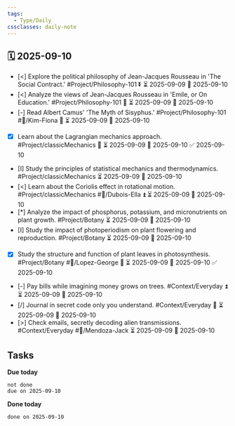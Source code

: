 ```yaml
---
tags:
  - Type/Daily
cssclasses: daily-note
---
```


## 🗓️ 2025-09-10

- [<] Explore the political philosophy of Jean-Jacques Rousseau in 'The Social Contract.' #Project/Philosophy-101 ⏬ ⏳ 2025-09-09 📅 2025-09-10
- [<] Analyze the views of Jean-Jacques Rousseau in 'Emile, or On Education.' #Project/Philosophy-101 🔺 ⏳ 2025-09-09 📅 2025-09-10
- [-] Read Albert Camus' 'The Myth of Sisyphus.' #Project/Philosophy-101 #👤/Kim-Fiona 🔼 ⏳ 2025-09-09 📅 2025-09-10
- [x] Learn about the Lagrangian mechanics approach. #Project/classicMechanics 🔺 ⏳ 2025-09-09 📅 2025-09-10 ✅ 2025-09-10
- [I] Study the principles of statistical mechanics and thermodynamics. #Project/classicMechanics ⏳ 2025-09-09 📅 2025-09-10
- [<] Learn about the Coriolis effect in rotational motion. #Project/classicMechanics #👤/Dubois-Ella ⏫ ⏳ 2025-09-09 📅 2025-09-10
- [*] Analyze the impact of phosphorus, potassium, and micronutrients on plant growth. #Project/Botany ⏳ 2025-09-09 📅 2025-09-10
- [I] Study the impact of photoperiodism on plant flowering and reproduction. #Project/Botany ⏳ 2025-09-09 📅 2025-09-10
- [x] Study the structure and function of plant leaves in photosynthesis. #Project/Botany #👤/Lopez-George 🔽 ⏳ 2025-09-09 📅 2025-09-10 ✅ 2025-09-10
- [-] Pay bills while imagining money grows on trees. #Context/Everyday ⏫ ⏳ 2025-09-09 📅 2025-09-10
- [/] Journal in secret code only you understand. #Context/Everyday 🔺 ⏳ 2025-09-09 📅 2025-09-10
- [>] Check emails, secretly decoding alien transmissions. #Context/Everyday #👤/Mendoza-Jack ⏳ 2025-09-09 📅 2025-09-10

## Tasks

**Due today**

```tasks
not done
due on 2025-09-10
```

**Done today**

```tasks
done on 2025-09-10
```
            